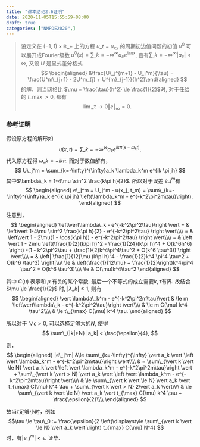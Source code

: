 ```yaml
---
title: "课本结论2.6证明"
date: 2020-11-05T15:55:59+08:00
draft: true
categories: ["NMPDE2020",]
---
```


> 设定义在 $(-1,1) \times \mathbb{R}\_{+}$ 上的方程
$u\_t = u_{xx}$ 的周期初边值问题的初值 $u^0$ 可以展开成Fourier级数
$u^0(x) = \displaystyle \sum\_{k=-\infty}^{\infty}a_k e^{ik \pi x}$,
且有$\displaystyle \sum\_{k=-\infty}^{\infty}|a_k|<\infty$, 又设 $U$ 是显式差分格式
>$$
\begin{aligned}
&\frac{U\_j^{m+1} - U_j^m}{\tau}
= \frac{U^m\_{j+1} - 2U^m_{j} + U^{m}_{j-1}}{h^2}\end{aligned}
>$$
>的解，则当网格比 $\mu = \frac{\tau}{h^2} \le \frac{1}{2}$时, 
对于任给的 $t\_{\max} >0$, 都有
>$$
\lim\_{\tau \to 0} \Vert e \Vert_{\infty} = 0.
$$

### 参考证明

假设原方程的解形如
$$
u(x,t) = \sum\_{k=-\infty}^{\infty} a_k e^{ik \pi (x-\omega_k t)},
$$
代入原方程得 $\omega\_k = -ik\pi$. 而对于数值解有，
$$
U\_j^m = \sum_{k=-\infty}^{\infty}a_k \lambda_k^m e^{ik \pi jh}
$$
其中$\lambda\_k = 1-4\mu \sin^2 \frac{k\pi h}{2}$. 所以对于误差
$e\_j^m$有
$$
\begin{aligned}
e\_j^m = U_j^m - u(x_j, t_m) =  
\sum\_{k=-\infty}^{\infty}a_k e^{ik \pi jh} \left(\lambda_k^m - e^{-k^2\pi^2m\tau}\right).
\end{aligned}
$$

注意到，
$$
\begin{aligned}
\left\vert\lambda\_k - e^{-k^2\pi^2\tau}\right \vert
= & \left\vert 1-4\mu \sin^2 \frac{k\pi h}{2} - e^{-k^2\pi^2\tau} \right \vert\\\\
= & \left\vert 1 - 2\mu(1 - \cos(k\pi h)) - e^{-k^2\pi^2\tau} \right \vert\\\\
= & \left \vert 1 - 2\mu
\left(\frac{1}{2}(k\pi h)^2 - \frac{1}{24}(k\pi h)^4  + O(k^6h^6) \right) 
-(1 - k^2\pi^2\tau + \frac{1}{2}k^4\pi^4\tau^2 + O(k^6 \tau^3)) \right \vert\\\\
= & \left| \frac{1}{12}\mu (k\pi h)^4 - \frac{1}{2}k^4 \pi^4 \tau^2 + O(k^6 \tau^3)  \right|\\\\
\le & \left(\frac{1}{12\mu} + \frac{1}{2}\right)k^4\pi^4 \tau^2 + O(k^6 \tau^3)\\\\
\le & C(\mu)k^4\tau^2
\end{aligned}
$$

其中 $C(\mu)$ 表示和 $\mu$ 有关的某个常数. 最后一个不等式的成立需要$k,\tau$有界.
故结合 $\mu \le \frac{1}{2}$ 时, $\vert \lambda\_k \vert \le 1$, 则有
$$
\begin{aligned}
\vert \lambda\_k^m - e^{-k^2\pi^2m\tau}\vert
& \le m \left\vert\lambda\_k - e^{-k^2\pi^2\tau}\right \vert\\\\
& \le m C(\mu) k^4 \tau^2\\\\
& \le t\_{\max} C(\mu) k^4 \tau.
\end{aligned}
$$

所以对于 $\forall \epsilon > 0$, 可以选择足够大的$N$, 使得
$$
\sum\_{|k|>N} |a_k| < \frac{\epsilon}{4},
$$

则，
$$
\begin{aligned}
|e\_j^m| 
&\le \sum\_{k=-\infty}^{\infty} \vert a_k \vert \left \vert \lambda_k^m - e^{-k^2\pi^2m\tau}\right \vert\\\\
& = \sum\_{\vert k \vert \le N} \vert a_k \vert \left \vert \lambda_k^m - e^{-k^2\pi^2m\tau}\right \vert + 
\sum\_{\vert k \vert > N} \vert a_k \vert \left \vert \lambda_k^m - e^{-k^2\pi^2m\tau}\right \vert\\\\
& \le \sum\_{\vert k \vert \le N} \vert a_k \vert t_{\max} C(\mu) k^4 \tau + 
\sum\_{\vert k \vert > N} 2\vert a_k \vert\\\\
& \le \sum\_{\vert k \vert \le N} \vert a_k \vert t_{\max} C(\mu) k^4 \tau + 
\frac{\epsilon}{2}\\\\
\end{aligned}
$$

故当$\tau$足够小时，例如 
$$\tau \le \tau\_0 := 
\frac{\epsilon}{2 \left(\displaystyle \sum\_{\vert k \vert \le N} \vert a_k \vert \right) t_{\max} C(\mu) N^4}
$$
时，有$|e\_j^m| < \epsilon$. 证毕.
